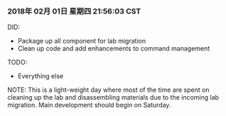 ### 2018年 02月 01日 星期四 21:56:03 CST
DID:
- Package up all component for lab migration
- Clean up code and add enhancements to command management

TODO:
- Everything else

NOTE:
This is a light-weight day where most of the time are spent on cleaning up the lab and disassembling materials due to the incoming lab migration. Main development should begin on Saturday. 
